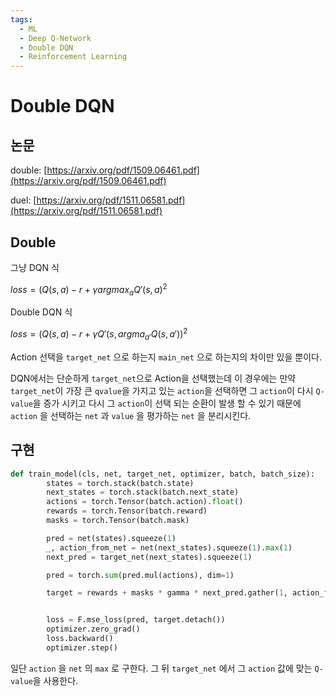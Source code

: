 ```yaml
---
tags:
  - ML
  - Deep Q-Network
  - Double DQN
  - Reinforcement Learning
---
```


# Double DQN

## 논문

double: [https://arxiv.org/pdf/1509.06461.pdf](https://arxiv.org/pdf/1509.06461.pdf)

duel: [https://arxiv.org/pdf/1511.06581.pdf](https://arxiv.org/pdf/1511.06581.pdf)

## Double

그냥 DQN 식

$loss = (Q(s,a) - r + \gamma argmax_aQ'(s, a)^2$

Double DQN 식

$loss = (Q(s,a) - r + \gamma Q'(s, argma_{a'}Q(s,a'))^2$

Action 선택을 `target_net` 으로 하는지 `main_net` 으로 하는지의 차이만 있을 뿐이다.

DQN에서는 단순하게 `target_net`으로 Action을 선택했는데 이 경우에는 만약 `target_net`이 가장 큰 `qvalue`을 가지고 있는 `action`을 선택하면 그 `action`이 다시 `Q-value`을 증가 시키고 다시 그 `action`이 선택 되는 순환이 발생 할 수 있기 때문에 `action` 을 선택하는 `net` 과 `value` 을 평가하는 `net` 을 분리시킨다.

## 구현

```Python
def train_model(cls, net, target_net, optimizer, batch, batch_size):
        states = torch.stack(batch.state)
        next_states = torch.stack(batch.next_state)
        actions = torch.Tensor(batch.action).float()
        rewards = torch.Tensor(batch.reward)
        masks = torch.Tensor(batch.mask)

        pred = net(states).squeeze(1)
        _, action_from_net = net(next_states).squeeze(1).max(1)
        next_pred = target_net(next_states).squeeze(1)

        pred = torch.sum(pred.mul(actions), dim=1)

        target = rewards + masks * gamma * next_pred.gather(1, action_from_net.unsqueeze(1)).squeeze(1)


        loss = F.mse_loss(pred, target.detach())
        optimizer.zero_grad()
        loss.backward()
        optimizer.step()
```

일단 `action` 을 `net` 의 `max` 로 구한다. 그 뒤 `target_net` 에서 그 `action` 값에 맞는 `Q-value`을 사용한다.

